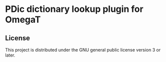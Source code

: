 # PDic dictionary lookup plugin for OmegaT

## License

This project is distributed under the GNU general public license version 3 or later.
